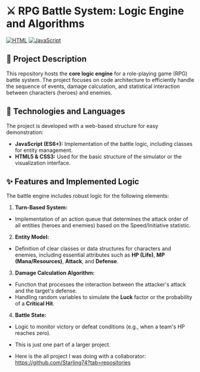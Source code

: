  # ⚔️ RPG Battle System: Logic Engine and Algorithms

[![HTML](https://img.shields.io/badge/HTML5-E34F26?style=for-the-badge&logo=html5&logoColor=white)](https://developer.mozilla.org/es/docs/Web/HTML)
[![JavaScript](https://img.shields.io/badge/JavaScript-F7DF1E?style=for-the-badge&logo=javascript&logoColor=black)](https://developer.mozilla.org/es/docs/Web/JavaScript)

## 📝 Project Description

This repository hosts the **core logic engine** for a role-playing game (RPG) battle system. The project focuses on code architecture to efficiently handle the sequence of events, damage calculation, and statistical interaction between characters (heroes) and enemies.
 

## 🚀 Technologies and Languages

The project is developed with a web-based structure for easy demonstration:

* **JavaScript (ES6+):** Implementation of the battle logic, including classes for entity management.
* **HTML5 & CSS3:** Used for the basic structure of the simulator or the visualization interface.

## ✨ Features and Implemented Logic

The battle engine includes robust logic for the following elements:

1. **Turn-Based System:**
* Implementation of an action queue that determines the attack order of all entities (heroes and enemies) based on the Speed/Initiative statistic.

2. **Entity Model:**
* Definition of clear classes or data structures for characters and enemies, including essential attributes such as **HP (Life)**, **MP (Mana/Resources)**, **Attack**, and **Defense**.

3. **Damage Calculation Algorithm:**
* Function that processes the interaction between the attacker's attack and the target's defense.
* Handling random variables to simulate the **Luck** factor or the probability of a **Critical Hit**.

4. **Battle State:**
* Logic to monitor victory or defeat conditions (e.g., when a team's HP reaches zero).

* This is just one part of a larger project.

* Here is the all project I was doing with a collaborator: https://github.com/Starling74?tab=repositories
